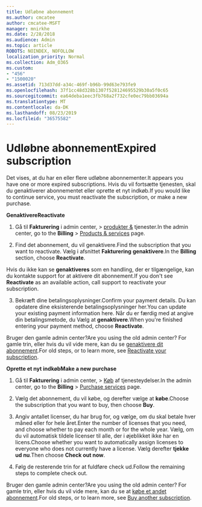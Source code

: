 ```yaml
---
title: Udløbne abonnement
ms.author: cmcatee
author: cmcatee-MSFT
manager: mnirkhe
ms.date: 2/28/2018
ms.audience: Admin
ms.topic: article
ROBOTS: NOINDEX, NOFOLLOW
localization_priority: Normal
ms.collection: Adm_O365
ms.custom:
- "456"
- "1500020"
ms.assetid: 713d37dd-a34c-469f-b96b-99d63e793fe9
ms.openlocfilehash: 37f1cc48d328b1307f528124695529b30a5f0c65
ms.sourcegitcommit: ea64deba1eec3fb768a2f732cfe0ec79bb03694a
ms.translationtype: MT
ms.contentlocale: da-DK
ms.lasthandoff: 08/23/2019
ms.locfileid: "36575582"
---
```

# <a name="expired-subscription"></a><span data-ttu-id="484f1-102">Udløbne abonnement</span><span class="sxs-lookup"><span data-stu-id="484f1-102">Expired subscription</span></span>

<span data-ttu-id="484f1-103">Det vises, at du har en eller flere udløbne abonnementer.</span><span class="sxs-lookup"><span data-stu-id="484f1-103">It appears you have one or more expired subscriptions.</span></span> <span data-ttu-id="484f1-104">Hvis du vil fortsætte tjenesten, skal du genaktiverer abonnementet eller oprette et nyt indkøb.</span><span class="sxs-lookup"><span data-stu-id="484f1-104">If you would like to continue service, you must reactivate the subscription, or make a new purchase.</span></span>
  
<span data-ttu-id="484f1-105">**Genaktivere**</span><span class="sxs-lookup"><span data-stu-id="484f1-105">**Reactivate**</span></span>
  
1. <span data-ttu-id="484f1-106">Gå til **Fakturering** i admin center, \> [produkter &](https://go.microsoft.com/fwlink/p/?linkid=842054) tjenester.</span><span class="sxs-lookup"><span data-stu-id="484f1-106">In the admin center, go to the **Billing** \> [Products & services](https://go.microsoft.com/fwlink/p/?linkid=842054) page.</span></span>

2. <span data-ttu-id="484f1-107">Find det abonnement, du vil genaktivere.</span><span class="sxs-lookup"><span data-stu-id="484f1-107">Find the subscription that you want to reactivate.</span></span> <span data-ttu-id="484f1-108">Vælg i afsnittet **Fakturering** **genaktivere**.</span><span class="sxs-lookup"><span data-stu-id="484f1-108">In the **Billing** section, choose **Reactivate**.</span></span>

<span data-ttu-id="484f1-109">Hvis du ikke kan se **genaktiveres** som en handling, der er tilgængelige, kan du kontakte support for at aktivere dit abonnement.</span><span class="sxs-lookup"><span data-stu-id="484f1-109">If you don't see **Reactivate** as an available action, call support to reactivate your subscription.</span></span>

3. <span data-ttu-id="484f1-110">Bekræft dine betalingsoplysninger.</span><span class="sxs-lookup"><span data-stu-id="484f1-110">Confirm your payment details.</span></span> <span data-ttu-id="484f1-111">Du kan opdatere dine eksisterende betalingsoplysninger her.</span><span class="sxs-lookup"><span data-stu-id="484f1-111">You can update your existing payment information here.</span></span> <span data-ttu-id="484f1-112">Når du er færdig med at angive din betalingsmetode, du Vælg at **genaktivere**.</span><span class="sxs-lookup"><span data-stu-id="484f1-112">When you're finished entering your payment method, choose **Reactivate**.</span></span>

<span data-ttu-id="484f1-113">Bruger den gamle admin center?</span><span class="sxs-lookup"><span data-stu-id="484f1-113">Are you using the old admin center?</span></span> <span data-ttu-id="484f1-114">For gamle trin, eller hvis du vil vide mere, kan du se [genaktivere dit abonnement](https://docs.microsoft.com/office365/admin/subscriptions-and-billing/reactivate-your-subscription).</span><span class="sxs-lookup"><span data-stu-id="484f1-114">For old steps, or to learn more, see [Reactivate your subscription](https://docs.microsoft.com/office365/admin/subscriptions-and-billing/reactivate-your-subscription).</span></span>

<span data-ttu-id="484f1-115">**Oprette et nyt indkøb**</span><span class="sxs-lookup"><span data-stu-id="484f1-115">**Make a new purchase**</span></span>
  
1. <span data-ttu-id="484f1-116">Gå til **Fakturering** i admin center, \> [Køb](https://go.microsoft.com/fwlink/p/?linkid=868433) af tjenesteydelser.</span><span class="sxs-lookup"><span data-stu-id="484f1-116">In the admin center, go to the **Billing** \> [Purchase services](https://go.microsoft.com/fwlink/p/?linkid=868433) page.</span></span>

2. <span data-ttu-id="484f1-117">Vælg det abonnement, du vil købe, og derefter vælge at **købe**.</span><span class="sxs-lookup"><span data-stu-id="484f1-117">Choose the subscription that you want to buy, then choose **Buy**.</span></span>

3. <span data-ttu-id="484f1-118">Angiv antallet licenser, du har brug for, og vælge, om du skal betale hver måned eller for hele året.</span><span class="sxs-lookup"><span data-stu-id="484f1-118">Enter the number of licenses that you need, and choose whether to pay each month or for the whole year.</span></span> <span data-ttu-id="484f1-119">Vælg, om du vil automatisk tildele licenser til alle, der i øjeblikket ikke har en licens.</span><span class="sxs-lookup"><span data-stu-id="484f1-119">Choose whether you want to automatically assign licenses to everyone who does not currently have a license.</span></span> <span data-ttu-id="484f1-120">Vælg derefter **tjekke ud nu**.</span><span class="sxs-lookup"><span data-stu-id="484f1-120">Then choose **Check out now**.</span></span>

4. <span data-ttu-id="484f1-121">Følg de resterende trin for at fuldføre check ud.</span><span class="sxs-lookup"><span data-stu-id="484f1-121">Follow the remaining steps to complete check out.</span></span>

<span data-ttu-id="484f1-122">Bruger den gamle admin center?</span><span class="sxs-lookup"><span data-stu-id="484f1-122">Are you using the old admin center?</span></span> <span data-ttu-id="484f1-123">For gamle trin, eller hvis du vil vide mere, kan du se at [købe et andet abonnement](https://docs.microsoft.com/office365/admin/subscriptions-and-billing/buy-another-subscription).</span><span class="sxs-lookup"><span data-stu-id="484f1-123">For old steps, or to learn more, see [Buy another subscription](https://docs.microsoft.com/office365/admin/subscriptions-and-billing/buy-another-subscription).</span></span>
